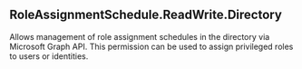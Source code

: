 ## RoleAssignmentSchedule.ReadWrite.Directory

Allows management of role assignment schedules in the directory via Microsoft Graph API. This permission can be used to assign privileged roles to users or identities.
